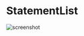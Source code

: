 # StatementList

![screenshot](https://support.askia.com/hc/en-us/article_attachments/200038471/adc2_Statement_List.png)
